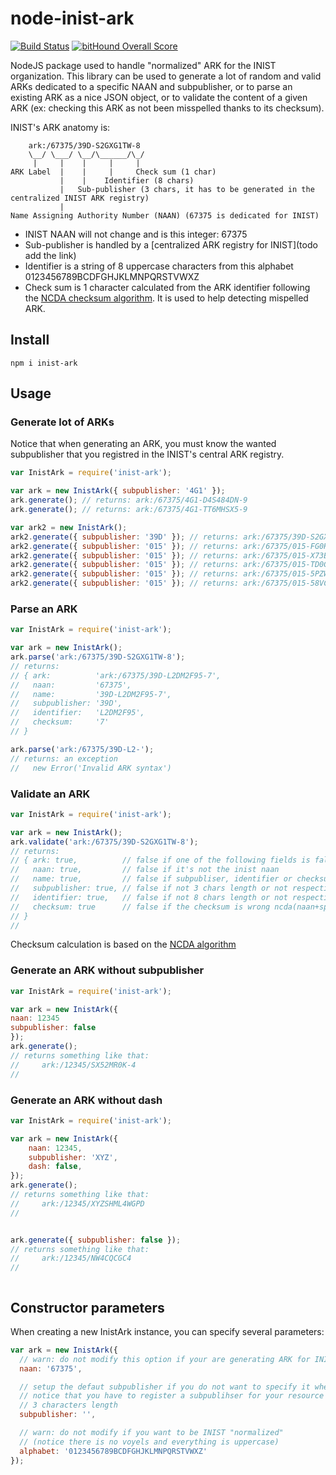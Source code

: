 # node-inist-ark

[![Build Status](https://travis-ci.org/Inist-CNRS/node-inist-ark.svg?branch=master)](https://travis-ci.org/Inist-CNRS/node-inist-ark) [![bitHound Overall Score](https://www.bithound.io/github/Inist-CNRS/node-inist-ark/badges/score.svg)](https://www.bithound.io/github/Inist-CNRS/node-inist-ark)

NodeJS package used to handle "normalized" ARK for the INIST organization. This library can be used to generate a lot of random and valid ARKs dedicated to a specific NAAN and subpublisher, or to parse an existing ARK as a nice JSON object, or to validate the content of a given ARK (ex: checking this ARK as not been misspelled thanks to its checksum).

INIST's ARK anatomy is:

```
    ark:/67375/39D-S2GXG1TW-8
    \__/ \___/ \__/\______/\_/
     |     |    |     |     |
ARK Label  |    |     |     Check sum (1 char)
           |    |    Identifier (8 chars)
           |   Sub-publisher (3 chars, it has to be generated in the centralized INIST ARK registry)
           |
Name Assigning Authority Number (NAAN) (67375 is dedicated for INIST)
```

- INIST NAAN will not change and is this integer: 67375
- Sub-publisher is handled by a [centralized ARK registry for INIST](todo add the link)
- Identifier is a string of 8 uppercase characters from this alphabet 0123456789BCDFGHJKLMNPQRSTVWXZ
- Check sum is 1 character calculated from the ARK identifier following the [NCDA checksum algorithm](http://search.cpan.org/~jak/Noid/noid#NOID_CHECK_DIGIT_ALGORITHM). It is used to help detecting mispelled ARK.

## Install

```shell
npm i inist-ark
```

## Usage

### Generate lot of ARKs

Notice that when generating an ARK, you must know the wanted subpublisher that you registred in the INIST's central ARK registry.

```javascript
var InistArk = require('inist-ark');

var ark = new InistArk({ subpublisher: '4G1' });
ark.generate(); // returns: ark:/67375/4G1-D4S484DN-9
ark.generate(); // returns: ark:/67375/4G1-TT6MHSX5-9

var ark2 = new InistArk();
ark2.generate({ subpublisher: '39D' }); // returns: ark:/67375/39D-S2GXG1TW-8
ark2.generate({ subpublisher: '015' }); // returns: ark:/67375/015-FG0H2546-9
ark2.generate({ subpublisher: '015' }); // returns: ark:/67375/015-X73BVHH2-2
ark2.generate({ subpublisher: '015' }); // returns: ark:/67375/015-TD0G7P90-X
ark2.generate({ subpublisher: '015' }); // returns: ark:/67375/015-5PZW7M6Q-5
ark2.generate({ subpublisher: '015' }); // returns: ark:/67375/015-58VCS11W-9

```

### Parse an ARK

```javascript
var InistArk = require('inist-ark');

var ark = new InistArk();
ark.parse('ark:/67375/39D-S2GXG1TW-8');
// returns:
// { ark:          'ark:/67375/39D-L2DM2F95-7',
//   naan:         '67375',
//   name:         '39D-L2DM2F95-7',
//   subpublisher: '39D',
//   identifier:   'L2DM2F95',
//   checksum:     '7'
// }

ark.parse('ark:/67375/39D-L2-');
// returns: an exception
//   new Error('Invalid ARK syntax')

```

### Validate an ARK

```javascript
var InistArk = require('inist-ark');

var ark = new InistArk();
ark.validate('ark:/67375/39D-S2GXG1TW-8');
// returns:
// { ark: true,          // false if one of the following fields is false
//   naan: true,         // false if it's not the inist naan
//   name: true,         // false if subpubliser, identifier or checksum is false
//   subpublisher: true, // false if not 3 chars length or not respecting the alphabet
//   identifier: true,   // false if not 8 chars length or not respecting the alphabet
//   checksum: true      // false if the checksum is wrong ncda(naan+sp+id)
// }
//
```

Checksum calculation is based on the [NCDA algorithm](http://search.cpan.org/~jak/Noid/noid#NOID_CHECK_DIGIT_ALGORITHM)

### Generate an ARK without subpublisher

```javascript
var InistArk = require('inist-ark');

var ark = new InistArk({
naan: 12345
subpublisher: false
});
ark.generate();
// returns something like that:
//     ark:/12345/SX52MR0K-4
//

```

### Generate an ARK without dash

```javascript
var InistArk = require('inist-ark');

var ark = new InistArk({
	naan: 12345,
	subpublisher: 'XYZ',
	dash: false,
});
ark.generate();
// returns something like that:
//     ark:/12345/XYZSHML4WGPD
//


ark.generate({ subpublisher: false });
// returns something like that:
//	   ark:/12345/NW4CQCGC4
//



```

## Constructor parameters

When creating a new InistArk instance, you can specify several parameters:

```javascript
var ark = new InistArk({
  // warn: do not modify this option if your are generating ARK for INIST's ressources
  naan: '67375',

  // setup the defaut subpublisher if you do not want to specify it when calling generate
  // notice that you have to register a subpublihser for your resource at INIST's central ARK registry
  // 3 characters length
  subpublisher: '',

  // warn: do not modify if you want to be INIST "normalized"
  // (notice there is no voyels and everything is uppercase)
  alphabet: '0123456789BCDFGHJKLMNPQRSTVWXZ'
});
```

